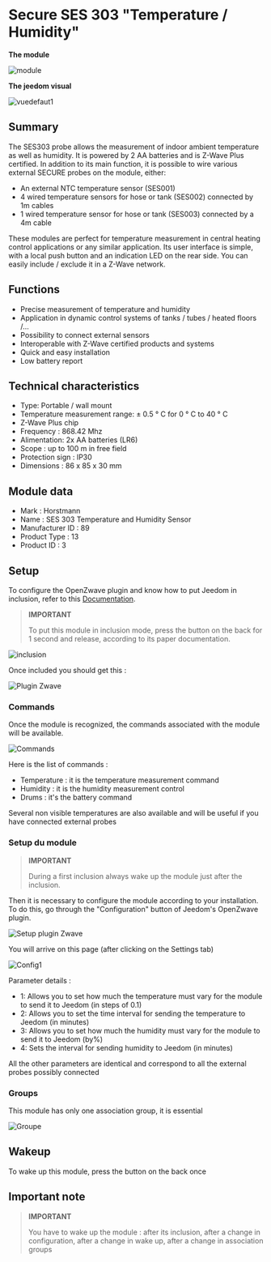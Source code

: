 # Secure SES 303 "Temperature / Humidity"

**The module**

![module](images/secure.ses303/module.jpg)

**The jeedom visual**

![vuedefaut1](images/secure.ses303/vuedefaut1.jpg)

## Summary

The SES303 probe allows the measurement of indoor ambient temperature as well as humidity. It is powered by 2 AA batteries and is Z-Wave Plus certified. In addition to its main function, it is possible to wire various external SECURE probes on the module, either:

-   An external NTC temperature sensor (SES001)
-   4 wired temperature sensors for hose or tank (SES002) connected by 1m cables
-   1 wired temperature sensor for hose or tank (SES003) connected by a 4m cable

These modules are perfect for temperature measurement in central heating control applications or any similar application. Its user interface is simple, with a local push button and an indication LED on the rear side. You can easily include / exclude it in a Z-Wave network.

## Functions

-   Precise measurement of temperature and humidity
-   Application in dynamic control systems of tanks / tubes / heated floors /…
-   Possibility to connect external sensors
-   Interoperable with Z-Wave certified products and systems
-   Quick and easy installation
-   Low battery report

## Technical characteristics

-   Type: Portable / wall mount
-   Temperature measurement range: ± 0.5 ° C for 0 ° C to 40 ° C
-   Z-Wave Plus chip
-   Frequency : 868.42 Mhz
-   Alimentation: 2x AA batteries (LR6)
-   Scope : up to 100 m in free field
-   Protection sign : IP30
-   Dimensions : 86 x 85 x 30 mm

## Module data

-   Mark : Horstmann
-   Name : SES 303 Temperature and Humidity Sensor
-   Manufacturer ID : 89
-   Product Type : 13
-   Product ID : 3

## Setup

To configure the OpenZwave plugin and know how to put Jeedom in inclusion, refer to this [Documentation](https://doc.jeedom.com/en_US/plugins/automation%20protocol/openzwave/).

> **IMPORTANT**
>
> To put this module in inclusion mode, press the button on the back for 1 second and release, according to its paper documentation.

![inclusion](images/secure.ses303/inclusion.jpg)

Once included you should get this :

![Plugin Zwave](images/secure.ses303/information.jpg)

### Commands

Once the module is recognized, the commands associated with the module will be available.

![Commands](images/secure.ses303/commandes.jpg)

Here is the list of commands :

-   Temperature : it is the temperature measurement command
-   Humidity : it is the humidity measurement control
-   Drums : it's the battery command

Several non visible temperatures are also available and will be useful if you have connected external probes

### Setup du module

> **IMPORTANT**
>
> During a first inclusion always wake up the module just after the inclusion.

Then it is necessary to configure the module according to your installation. To do this, go through the "Configuration" button of Jeedom's OpenZwave plugin.

![Setup plugin Zwave](images/plugin/bouton_configuration.jpg)

You will arrive on this page (after clicking on the Settings tab)

![Config1](images/secure.ses303/config1.jpg)

Parameter details :

-   1: Allows you to set how much the temperature must vary for the module to send it to Jeedom (in steps of 0.1)
-   2: Allows you to set the time interval for sending the temperature to Jeedom (in minutes)
-   3: Allows you to set how much the humidity must vary for the module to send it to Jeedom (by%)
-   4: Sets the interval for sending humidity to Jeedom (in minutes)

All the other parameters are identical and correspond to all the external probes possibly connected

### Groups

This module has only one association group, it is essential

![Groupe](images/secure.ses303/groupe.jpg)

## Wakeup

To wake up this module, press the button on the back once

Important note
---------------

> **IMPORTANT**
>
> You have to wake up the module : after its inclusion, after a change in configuration, after a change in wake up, after a change in association groups
